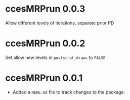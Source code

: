 # ccesMRPrun 0.0.3

Allow different levels of iterations, separate prior PD

# ccesMRPrun 0.0.2

Set allow new levels in `poststrat_draws` to `FALSE`

# ccesMRPrun 0.0.1

* Added a `NEWS.md` file to track changes to the package.

